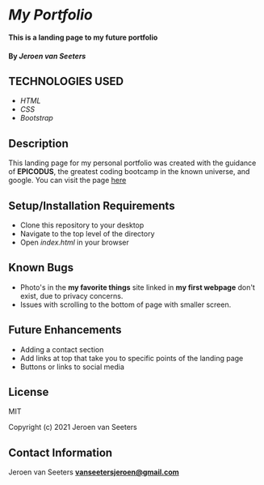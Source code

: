 # _My Portfolio_

**This is a landing page to my future portfolio**

#### By _**Jeroen van Seeters**_

## TECHNOLOGIES USED

* _HTML_
* _CSS_
* _Bootstrap_

## Description

This landing page for my personal portfolio was created with the guidance of **EPICODUS**, the greatest coding bootcamp in the known universe, and google. You can visit the page [here](https://jeroenemo.github.io/portfolio/)



## Setup/Installation Requirements

* Clone this repository to your desktop
* Navigate to the top level of the directory
* Open _index.html_ in your browser

## Known Bugs

* Photo's in the **my favorite things** site linked in **my first webpage** don't exist, due to privacy concerns.
* Issues with scrolling to the bottom of page with smaller screen.

## Future Enhancements
* Adding a contact section
* Add links at top that take you to specific points of the landing page
* Buttons or links to social media 
## License

MIT

Copyright (c) 2021 Jeroen van Seeters

## Contact Information

Jeroen van Seeters **vanseetersjeroen@gmail.com**